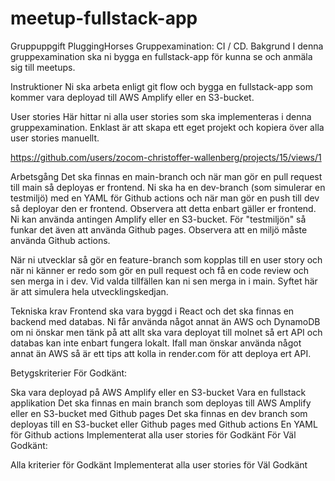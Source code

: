 # meetup-fullstack-app
Gruppuppgift PluggingHorses
Gruppexamination: CI / CD.
Bakgrund
I denna gruppexamination ska ni bygga en fullstack-app för kunna se och anmäla sig till meetups.

Instruktioner
Ni ska arbeta enligt git flow och bygga en fullstack-app som kommer vara deployad till AWS Amplify eller en S3-bucket.

User stories
Här hittar ni alla user stories som ska implementeras i denna gruppexamination. Enklast är att skapa ett eget projekt och kopiera över alla user stories manuellt.

https://github.com/users/zocom-christoffer-wallenberg/projects/15/views/1

Arbetsgång
Det ska finnas en main-branch och när man gör en pull request till main så deployas er frontend. Ni ska ha en dev-branch (som simulerar en testmiljö) med en YAML för Github actions och när man gör en push till dev så deployar den er frontend. Observera att detta enbart gäller er frontend. Ni kan använda antingen Amplify eller en S3-bucket. För "testmiljön" så funkar det även att använda Github pages. Observera att en miljö måste använda Github actions.

När ni utvecklar så gör en feature-branch som kopplas till en user story och när ni känner er redo som gör en pull request och få en code review och sen merga in i dev. Vid valda tillfällen kan ni sen merga in i main. Syftet här är att simulera hela utvecklingskedjan.

Tekniska krav
Frontend ska vara byggd i React och det ska finnas en backend med databas. Ni får använda något annat än AWS och DynamoDB om ni önskar men tänk på att allt ska vara deployat till molnet så ert API och databas kan inte enbart fungera lokalt. Ifall man önskar använda något annat än AWS så är ett tips att kolla in render.com för att deploya ert API.

Betygskriterier
För Godkänt:

Ska vara deployad på AWS Amplify eller en S3-bucket
Vara en fullstack applikation
Det ska finnas en main branch som deployas till AWS Amplify eller en S3-bucket med Github pages
Det ska finnas en dev branch som deployas till en S3-bucket eller Github pages med Github actions
En YAML för Github actions
Implementerat alla user stories för Godkänt
För Väl Godkänt:

Alla kriterier för Godkänt
Implementerat alla user stories för Väl Godkänt
